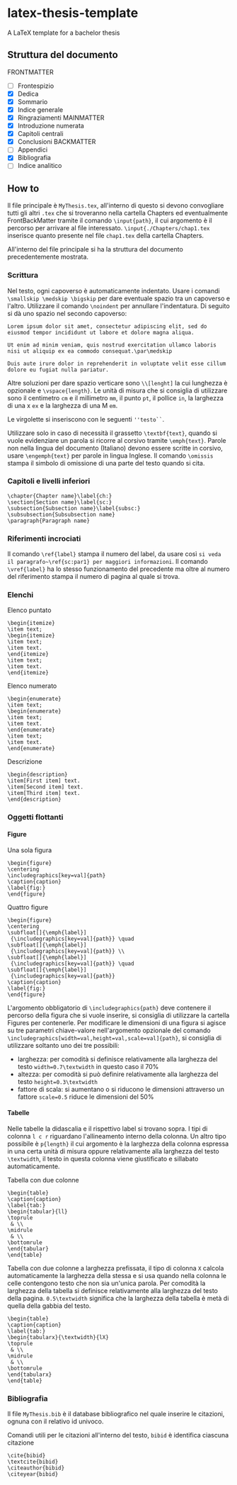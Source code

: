 # latex-thesis-template
A LaTeX template for a bachelor thesis

## Struttura del documento
FRONTMATTER
- [ ] Frontespizio
- [x] Dedica
- [x] Sommario
- [x] Indice generale
- [x] Ringraziamenti
MAINMATTER
- [x] Introduzione numerata
- [x] Capitoli centrali
- [x] Conclusioni
BACKMATTER
- [ ] Appendici
- [x] Bibliografia
- [ ] Indice analitico

## How to
Il file principale è `MyThesis.tex`, all'interno di questo si devono convogliare tutti gli altri `.tex` che si troveranno nella cartella Chapters ed eventualmente FrontBackMatter tramite il comando `\input{path}`, il cui argomento è il percorso per arrivare al file interessato. `\input{./Chapters/chap1.tex` inserisce quanto presente nel file `chap1.tex` della cartella Chapters.

All'interno del file principale si ha la struttura del documento precedentemente mostrata.

### Scrittura
Nel testo, ogni capoverso è automaticamente indentato. Usare i comandi `\smallskip \medskip \bigskip` per dare eventuale spazio tra un capoverso e l'altro. Utilizzare il comando `\noindent` per annullare l'indentatura. Di seguito si dà uno spazio nel secondo capoverso:
```
Lorem ipsum dolor sit amet, consectetur adipiscing elit, sed do eiusmod tempor incididunt ut labore et dolore magna aliqua.

Ut enim ad minim veniam, quis nostrud exercitation ullamco laboris nisi ut aliquip ex ea commodo consequat.\par\medskip

Duis aute irure dolor in reprehenderit in voluptate velit esse cillum dolore eu fugiat nulla pariatur.
```
Altre soluzioni per dare spazio verticare sono `\\[lenght]` la cui lunghezza è opzionale e `\vspace{length}`. Le unità di misura che si consiglia di utilizzare sono il centimetro `cm` e il millimetro `mm`, il punto `pt`, il pollice `in`, la larghezza di una x `ex` e la larghezza di una M `em`.

Le virgolette si inseriscono con le seguenti ` ''testo`` `.

Utilizzare solo in caso di necessità il grassetto `\textbf{text}`, quando si vuole evidenziare un parola si ricorre al corsivo tramite `\emph{text}`. Parole non nella lingua del documento (Italiano) devono essere scritte in corsivo, usare `\engemph{text}` per parole in lingua Inglese. Il comando `\omissis` stampa il simbolo di omissione di una parte del testo quando si cita.

### Capitoli e livelli inferiori
```
\chapter{Chapter name}\label{ch:}
\section{Section name}\label{sc:}
\subsection{Subsection name}\label{subsc:}
\subsubsection{Subsubsection name}
\paragraph{Paragraph name}
```

### Riferimenti incrociati
Il comando `\ref{label}` stampa il numero del label, da usare così `si veda il paragrafo~\ref{sc:par1} per maggiori informazioni`. Il comando `\vref{label}` ha lo stesso funzionamento del precedente ma oltre al numero del riferimento stampa il numero di pagina al quale si trova.

### Elenchi
Elenco puntato
```
\begin{itemize}
\item text;
\begin{itemize}
\item text;
\item text.
\end{itemize}
\item text;
\item text.
\end{itemize}
```
Elenco numerato
```
\begin{enumerate}
\item text;
\begin{enumerate}
\item text;
\item text.
\end{enumerate}
\item text;
\item text.
\end{enumerate}
```
Descrizione
```
\begin{description}
\item[First item] text.
\item[Second item] text.
\item[Third item] text.
\end{description}
```

### Oggetti flottanti
#### Figure
Una sola figura
```
\begin{figure}
\centering
\includegraphics[key=val]{path}
\caption{caption}
\label{fig:}
\end{figure}
```
Quattro figure
```
\begin{figure}
\centering
\subfloat[]{\emph{label}]
 {\includegraphics[key=val]{path}} \quad
\subfloat[]{\emph{label}]
 {\includegraphics[key=val]{path}} \\
\subfloat[]{\emph{label}]
 {\includegraphics[key=val]{path}} \quad
\subfloat[]{\emph{label}]
 {\includegraphics[key=val]{path}}
\caption{caption}
\label{fig:}
\end{figure}
```
L'argomento obbligatorio di `\includegraphics{path}` deve contenere il percorso della figura che si vuole inserire, si consiglia di utilizzare la cartella Figures per contenerle. Per modificare le dimensioni di una figura si agisce su tre parametri chiave-valore nell'argomento opzionale del comando `\includegraphics[width=val,height=val,scale=val]{path}`, si consiglia di utilizzare soltanto uno dei tre possibili:
- larghezza: per comodità si definisce relativamente alla larghezza del testo `width=0.7\textwidth` in questo caso il 70%
- altezza: per comodità si può definire relativamente alla larghezza del testo `height=0.3\textwidth`
- fattore di scala: si aumentano o si riducono le dimensioni attraverso un fattore `scale=0.5` riduce le dimensioni del 50%

#### Tabelle
Nelle tabelle la didascalia e il rispettivo label si trovano sopra. I tipi di colonna `l c r` riguardano l'allineamento interno della colonna. Un altro tipo possibile è `p{length}` il cui argomento è la larghezza della colonna espressa in una certa unità di misura oppure relativamente alla larghezza del testo `\textwidth`, il testo in questa colonna viene giustificato e sillabato automaticamente.

Tabella con due colonne
```
\begin{table}
\caption{caption}
\label{tab:}
\begin{tabular}{ll}
\toprule
 & \\
\midrule
 & \\
\bottomrule
\end{tabular}
\end{table}
```
Tabella con due colonne a larghezza prefissata, il tipo di colonna `X` calcola automaticamente la larghezza della stessa e si usa quando nella colonna le celle contengono testo che non sia un'unica parola. Per comodità la larghezza della tabella si definisce relativamente alla larghezza del testo della pagina. `0.5\textwidth` significa che la larghezza della tabella è metà di quella della gabbia del testo.
```
\begin{table}
\caption{caption}
\label{tab:}
\begin{tabularx}{\textwidth}{lX}
\toprule
 & \\
\midrule
 & \\
\bottomrule
\end{tabularx}
\end{table}
```

### Bibliografia
Il file `MyThesis.bib` è il database bibliografico nel quale inserire le citazioni, ognuna con il relativo id univoco.

Comandi utili per le citazioni all'interno del testo, `bibid` è identifica ciascuna citazione
```
\cite{bibid}
\textcite{bibid}
\citeauthor{bibid}
\citeyear{bibid}
```
